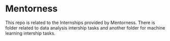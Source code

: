 # Mentorness
This repo is related to the Internships provided by Mentorness.
There is folder related to data analysis intership tasks and another folder for machine learning intership tasks.
